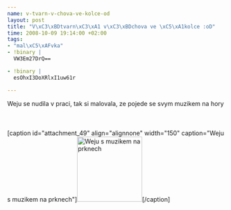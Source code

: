 ```yaml
--- 
name: v-tvarn-v-chova-ve-kolce-od
layout: post
title: "V\xC3\xBDtvarn\xC3\xA1 v\xC3\xBDchova ve \xC5\xA1kolce :oD"
time: 2008-10-09 19:14:00 +02:00
tags: 
- "mal\xC5\xAFvka"
- !binary |
  VW3Em27DrQ==

- !binary |
  esOhxI3DoXRlxI1uw61r

---
```

<!--texy-->Weju se nudila v praci, tak si malovala, ze pojede se svym muzikem na hory<br/><br/><a name='more'></a><br/><br/>[caption id="attachment_49" align="alignnone" width="150" caption="Weju s muzikem na prknech"]<a href="http://www.rooland.cz/wp-content/uploads/2008/10/09102008118.jpg"><img class="size-thumbnail wp-image-49" title="09102008118" src="http://www.rooland.cz/wp-content/uploads/2008/10/09102008118-150x150.jpg" alt="Weju s muzikem na prknech" width="150" height="150" /></a>[/caption]
